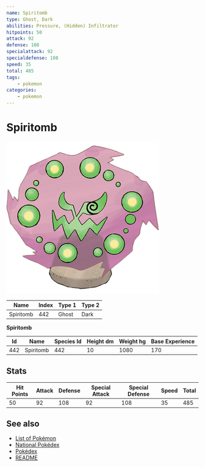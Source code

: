 ```yaml
---
name: Spiritomb
type: Ghost, Dark
abilities: Pressure, (Hidden) Infiltrator
hitpoints: 50
attack: 92
defense: 108
specialattack: 92
specialdefense: 108
speed: 35
total: 485
tags:
    - pokemon
categories:
    - pokemon
---
```


# Spiritomb


![Spiritomb](images/442.png)

| **Name** | **Index** | **Type 1** | **Type 2** |
|----|----|----|----|
| Spiritomb | 442 | Ghost | Dark  |

**Spiritomb** 




| **Id** | **Name** | **Species Id** | **Height dm** | **Weight hg** | **Base Experience** |
|--------|----------|----------------|------------|------------|---------------------|
| 442 | Spiritomb | 442 | 10 | 1080 | 170 |



## Stats

| **Hit Points** | **Attack** | **Defense** | **Special Attack** | **Special Defense** | **Speed** | **Total** |
|----------------|------------|-------------|--------------------|---------------------|-----------|-----------|
| 50 | 92 | 108 | 92 | 108 | 35 | 485 |

## See also

- [List of Pokémon](../pokemon.md)
- [National Pokédex](../national_pokedex.md)
- [Pokédex](../pokedex.md)
- [README](../README.md)
